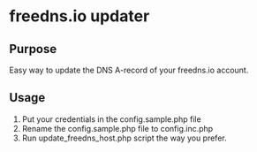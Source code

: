 # freedns.io updater
## Purpose
Easy way to update the DNS A-record of your freedns.io account.
## Usage
1. Put your credentials in the config.sample.php file
2. Rename the config.sample.php file to config.inc.php
3. Run update_freedns_host.php script the way you prefer.